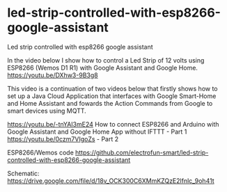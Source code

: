 # led-strip-controlled-with-esp8266-google-assistant
Led strip controlled with esp8266 google assistant

In the video below I show how to control a Led Strip of 12 volts using ESP8266 (Wemos D1 R1) with Google Assistant and Google Home.
https://youtu.be/DXhw3-9B3g8

This video is a continuation of two videos below that firstly shows how to set up a Java Cloud Application that interfaces with Google Smart-Home and Home Assistant and fowards the Action Commands from Google to smart devices using MQTT.

https://youtu.be/-tnYAI3mE24 How to connect ESP8266 and Arduino with Google Assistant and Google Home App without IFTTT - Part 1
https://youtu.be/0czm7VIgoZs - Part 2

ESP8266/Wemos code
https://github.com/electrofun-smart/led-strip-controlled-with-esp8266-google-assistant

Schematic: https://drive.google.com/file/d/18v_OCK300C6XMmKZQzE2lfnlc_9oh41t
